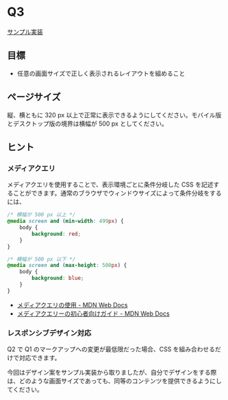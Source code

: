 # Q3

[サンプル実装](./sample-implementation/q3.html)

## 目標

- 任意の画面サイズで正しく表示されるレイアウトを組めること

## ページサイズ

縦、横ともに 320 px 以上で正常に表示できるようにしてください。モバイル版とデスクトップ版の境界は横幅が 500 px としてください。

## ヒント

### メディアクエリ

メディアクエリを使用することで、表示環境ごとに条件分岐した CSS を記述することができます。通常のブラウザでウィンドウサイズによって条件分岐をするには、

```css
/* 横幅が 500 px 以上 */
@media screen and (min-width: 499px) {
    body {
        background: red;
    }
}

/* 横幅が 500 px 以下 */
@media screen and (max-height: 500px) {
    body {
        background: blue;
    }
}
```

- [メディアクエリの使用 - MDN Web Docs](https://developer.mozilla.org/ja/docs/Web/CSS/Media_Queries/Using_media_queries)
- [メディアクエリーの初心者向けガイド - MDN Web Docs](https://developer.mozilla.org/ja/docs/Learn/CSS/CSS_layout/Media_queries)

### レスポンシブデザイン対応

Q2 で Q1 のマークアップへの変更が最低限だった場合、CSS を組み合わせるだけで対応できます。

今回はデザイン案をサンプル実装から取りましたが、自分でデザインをする際は、どのような画面サイズであっても、同等のコンテンツを提供できるようにしてください。

